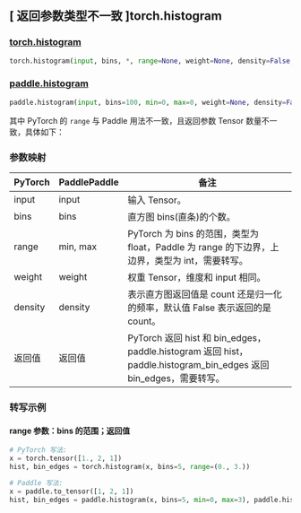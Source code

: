 ## [ 返回参数类型不一致 ]torch.histogram

### [torch.histogram](https://pytorch.org/docs/stable/generated/torch.histogram.html#torch.histogram)

```python
torch.histogram(input, bins, *, range=None, weight=None, density=False, out=None)
```

### [paddle.histogram](https://www.paddlepaddle.org.cn/documentation/docs/zh/develop/api/paddle/histogram_cn.html)

```python
paddle.histogram(input, bins=100, min=0, max=0, weight=None, density=False, name=None)
```

其中 PyTorch 的 `range` 与 Paddle 用法不一致，且返回参数 Tensor 数量不一致，具体如下：

### 参数映射

| PyTorch | PaddlePaddle | 备注                                                                                               |
| ------- | ------------ | -------------------------------------------------------------------------------------------------- |
| input   | input        | 输入 Tensor。                                                                                      |
| bins    | bins         | 直方图 bins(直条)的个数。                                                                          |
| range   | min, max     | PyTorch 为 bins 的范围，类型为 float，Paddle 为 range 的下边界，上边界，类型为 int，需要转写。 |
| weight  | weight       | 权重 Tensor，维度和 input 相同。                                                              |
| density | density      | 表示直方图返回值是 count 还是归一化的频率，默认值 False 表示返回的是 count。                            |
| 返回值  | 返回值       | PyTorch 返回 hist 和 bin_edges，paddle.histogram 返回 hist，paddle.histogram_bin_edges 返回 bin_edges，需要转写。                                 |

### 转写示例

#### range 参数：bins 的范围；返回值

```python
# PyTorch 写法:
x = torch.tensor([1., 2, 1])
hist, bin_edges = torch.histogram(x, bins=5, range=(0., 3.))

# Paddle 写法:
x = paddle.to_tensor([1, 2, 1])
hist, bin_edges = paddle.histogram(x, bins=5, min=0, max=3), paddle.histogram_bin_edges(x, bins=5, min=0, max=3)
```
